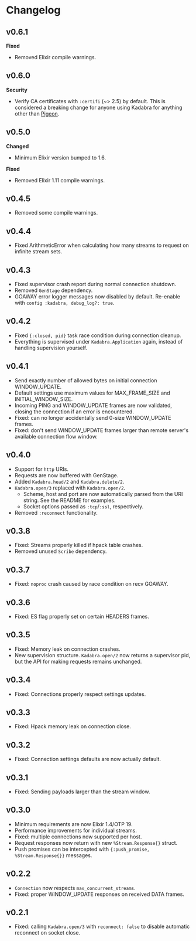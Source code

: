 # Changelog

## v0.6.1

**Fixed**

- Removed Elixir compile warnings.

## v0.6.0

**Security**

- Verify CA certificates with `:certifi` (~> 2.5) by default. This is considered a breaking change
  for anyone using Kadabra for anything other than [Pigeon](https://github.com/codedge-llc/pigeon).

## v0.5.0

**Changed**

- Minimum Elixir version bumped to 1.6.

**Fixed**

- Removed Elixir 1.11 compile warnings.

## v0.4.5

- Removed some compile warnings.

## v0.4.4

- Fixed ArithmeticError when calculating how many streams to request
  on infinite stream sets.

## v0.4.3

- Fixed supervisor crash report during normal connection shutdown.
- Removed `GenStage` dependency.
- GOAWAY error logger messages now disabled by default.
  Re-enable with `config :kadabra, debug_log?: true`.

## v0.4.2

- Fixed `{:closed, pid}` task race condition during connection cleanup.
- Everything is supervised under `Kadabra.Application` again, instead of
  handling supervision yourself.

## v0.4.1

- Send exactly number of allowed bytes on initial connection WINDOW_UPDATE.
- Default settings use maximum values for MAX_FRAME_SIZE and INITIAL_WINDOW_SIZE.
- Incoming PING and WINDOW_UPDATE frames are now validated, closing the
  connection if an error is encountered.
- Fixed: can no longer accidentally send 0-size WINDOW_UPDATE frames.
- Fixed: don't send WINDOW_UPDATE frames larger than remote server's available
  connection flow window.

## v0.4.0

- Support for `http` URIs.
- Requests are now buffered with GenStage.
- Added `Kadabra.head/2` and `Kadabra.delete/2`.
- `Kadabra.open/3` replaced with `Kadabra.open/2`.
  - Scheme, host and port are now automatically parsed from the URI string.
    See the README for examples.
  - Socket options passed as `:tcp`/`:ssl`, respectively.
- Removed `:reconnect` functionality.

## v0.3.8

- Fixed: Streams properly killed if hpack table crashes.
- Removed unused `Scribe` dependency.

## v0.3.7

- Fixed: `noproc` crash caused by race condition on recv GOAWAY.

## v0.3.6

- Fixed: ES flag properly set on certain HEADERS frames.

## v0.3.5

- Fixed: Memory leak on connection crashes.
- New supervision structure. `Kadabra.open/2` now returns a supervisor pid,
  but the API for making requests remains unchanged.

## v0.3.4

- Fixed: Connections properly respect settings updates.

## v0.3.3

- Fixed: Hpack memory leak on connection close.

## v0.3.2

- Fixed: Connection settings defaults are now actually default.

## v0.3.1

- Fixed: Sending payloads larger than the stream window.

## v0.3.0

- Minimum requirements are now Elixir 1.4/OTP 19.
- Performance improvements for individual streams.
- Fixed: multiple connections now supported per host.
- Request responses now return with new `%Stream.Response{}` struct.
- Push promises can be intercepted with `{:push_promise, %Stream.Response{}}`
  messages.

## v0.2.2

- `Connection` now respects `max_concurrent_streams`.
- Fixed: proper WINDOW_UPDATE responses on received DATA frames.

## v0.2.1

- Fixed: calling `Kadabra.open/3` with `reconnect: false` to disable
  automatic reconnect on socket close.
